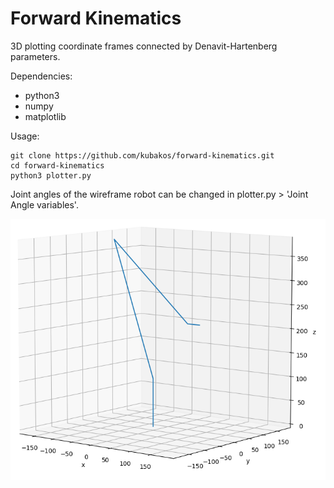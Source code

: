 # Forward Kinematics

3D plotting coordinate frames
connected by Denavit-Hartenberg parameters.

Dependencies: 
  - python3
  - numpy
  - matplotlib

Usage:
```
git clone https://github.com/kubakos/forward-kinematics.git
cd forward-kinematics
python3 plotter.py
```

Joint angles of the wireframe robot can be changed
in plotter.py > 'Joint Angle variables'.

![](figure-2.png)
